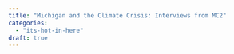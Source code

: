 ```yaml
---
title: "Michigan and the Climate Crisis: Interviews from MC2"
categories: 
  - "its-hot-in-here"
draft: true
---
```



